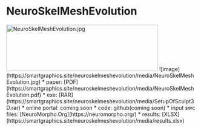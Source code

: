 # NeuroSkelMeshEvolution
<img src="https://smartgraphics.site/neuroskelmeshevolution/media/NeuroSkelMeshEvolution.jpg" width="400" height="122" alt="NeuroSkelMeshEvolution.jpg"/>
![image](https://smartgraphics.site/neuroskelmeshevolution/media/NeuroSkelMeshEvolution.jpg)
* paper: [PDF](https://smartgraphics.site/neuroskelmeshevolution/media/NeuroSkelMeshEvolution.pdf)
* exe: [RAR](https://smartgraphics.site/neuroskelmeshevolution/media/SetupOfSculpt3D.rar)
* online portal: coming soon
* code: github(coming soon)
* input swc files: [NeuroMorpho.Org](https://neuromorpho.org/)
* results: [XLSX](https://smartgraphics.site/neuroskelmeshevolution/media/results.xlsx)

